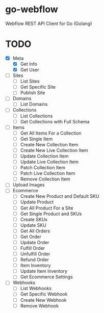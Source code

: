 # go-webflow

Webflow REST API Client for Go (Golang)

# TODO

- [x] Meta
  - [x] Get Info
  - [x] Get User
- [ ] Sites
  - [ ] List Sites
  - [ ] Get Specific Site
  - [ ] Publish Site
- [ ] Domains
  - [ ] List Domains
- [ ] Collections
  - [ ] List Collections
  - [ ] Get Collections with Full Schema
- [ ] Items
  - [ ] Get All Items For a Collection
  - [ ] Get Single Item
  - [ ] Create New Collection Item
  - [ ] Create New Live Collection Item
  - [ ] Update Collection Item
  - [ ] Update Live Collection Item
  - [ ] Patch Collection Item
  - [ ] Patch Live Collection Item
  - [ ] Remove Collection Item
- [ ] Upload Images
- [ ] Ecommerce
  - [ ] Create New Product and Default SKU
  - [ ] Update Product
  - [ ] Get All Product For a Site
  - [ ] Get Single Product and SKUs
  - [ ] Create SKUs
  - [ ] Update SKU
  - [ ] Get All Orders
  - [ ] Get Order
  - [ ] Update Order
  - [ ] Fulfill Order
  - [ ] Unfulfill Order
  - [ ] Refund Order
  - [ ] Item Inventory
  - [ ] Update Item Inventory
  - [ ] Get Ecommerce Settings
- [ ] Webhooks
  - [ ] List Webhooks
  - [ ] Get Specific Webhook
  - [ ] Create New Webhook
  - [ ] Remove Webhook
